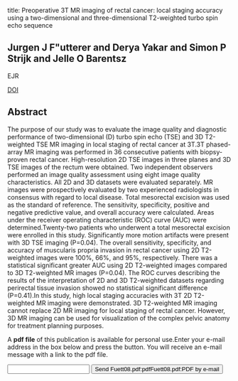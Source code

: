 title: Preoperative 3T MR imaging of rectal cancer: local staging accuracy using a two-dimensional and three-dimensional T2-weighted turbo spin echo sequence

## Jurgen J F"utterer and Derya Yakar and Simon P Strijk and Jelle O Barentsz
EJR

<a href="https://doi.org/10.1016/j.ejrad.2007.11.029">DOI</a>

## Abstract
The purpose of our study was to evaluate the image quality and diagnostic performance of two-dimensional (D) turbo spin echo (TSE) and 3D T2-weighted TSE MR imaging in local staging of rectal cancer at 3T.3T phased-array MR imaging was performed in 36 consecutive patients with biopsy-proven rectal cancer. High-resolution 2D TSE images in three planes and 3D TSE images of the rectum were obtained. Two independent observers performed an image quality assessment using eight image quality characteristics. All 2D and 3D datasets were evaluated separately. MR images were prospectively evaluated by two experienced radiologists in consensus with regard to local disease. Total mesorectal excision was used as the standard of reference. The sensitivity, specificity, positive and negative predictive value, and overall accuracy were calculated. Areas under the receiver operating characteristic (ROC) curve (AUC) were determined.Twenty-two patients who underwent a total mesorectal excision were enrolled in this study. Significantly more motion artifacts were present with 3D TSE imaging (P=0.04). The overall sensitivity, specificity, and accuracy of muscularis propria invasion in rectal cancer using 2D T2-weighted images were 100%, 66%, and 95%, respectively. There was a statistical significant greater AUC using 2D T2-weighted images compared to 3D T2-weighted MR images (P=0.04). The ROC curves describing the results of the interpretation of 2D and 3D T2-weighted datasets regarding perirectal tissue invasion showed no statistical significant difference (P=0.41).In this study, high local staging accuracies with 3T 2D T2-weighted MR imaging were demonstrated. 3D T2-weighted MR imaging cannot replace 2D MR imaging for local staging of rectal cancer. However, 3D MR imaging can be used for visualization of the complex pelvic anatomy for treatment planning purposes.

A <b>pdf file</b> of this publication is available for personal use.Enter your e-mail address in the box below and press the button. You will receive an e-mail message with a link to the pdf file.
<form action="sender.php">  <input type="text" name="email">  <input type="submit" value="Send Fuett08.pdf:pdfFuett08.pdf:PDF by e-mail"></form>
